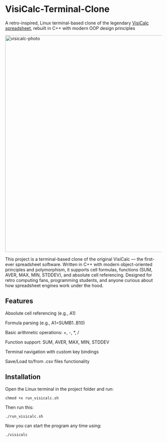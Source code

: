 # VisiCalc-Terminal-Clone
A retro-inspired, Linux terminal-based clone of the legendary [VisiCalc spreadsheet](https://www.pcjs.org/software/pcx86/app/other/visicalc/1981), rebuilt in C++ with modern OOP design principles

<img width="1026" height="698" alt="visicalc-photo" src="https://github.com/user-attachments/assets/6e16b5b0-3add-4469-be81-19976bc83765" />

This project is a terminal-based clone of the original VisiCalc — the first-ever spreadsheet software.
Written in C++ with modern object-oriented principles and polymorphism, it supports cell formulas, functions (SUM, AVER, MAX, MIN, STDDEV), and absolute cell referencing.
Designed for retro computing fans, programming students, and anyone curious about how spreadsheet engines work under the hood.

## Features

Absolute cell referencing (e.g., A1)

Formula parsing (e.g., A1=SUMB1..B10)

Basic arithmetic operations: +, -, *, /

Function support: SUM, AVER, MAX, MIN, STDDEV

Terminal navigation with custom key bindings

Save/Load to/from .csv files functionality

## Installation

Open the Linux terminal in the project folder and run:
```
chmod +x run_visicalc.sh
```
Then run this:
```
./run_visicalc.sh
```

Now you can start the program any time using:
```
./visicalc
```
